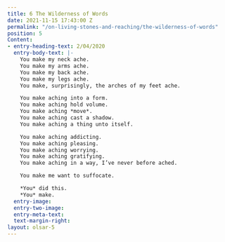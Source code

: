 ```yaml
---
title: 6 The Wilderness of Words
date: 2021-11-15 17:43:00 Z
permalink: "/on-living-stones-and-reaching/the-wilderness-of-words"
position: 5
Content:
- entry-heading-text: 2/04/2020
  entry-body-text: |-
    You make my neck ache.
    You make my arms ache.
    You make my back ache.
    You make my legs ache.
    You make, surprisingly, the arches of my feet ache.

    You make aching into a form.
    You make aching hold volume.
    You make aching *move*.
    You make aching cast a shadow.
    You make aching a thing unto itself.

    You make aching addicting.
    You make aching pleasing.
    You make aching worrying.
    You make aching gratifying.
    You make aching in a way, I’ve never before ached.

    You make me want to suffocate.

    *You* did this.
    *You* make.
  entry-image: 
  entry-two-image: 
  entry-meta-text: 
  text-margin-right: 
layout: olsar-5
---
```


